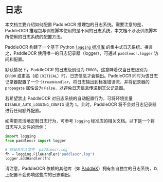 # 日志

本文档主要介绍如何配置 PaddleOCR 推理包的日志系统。需要注意的是，PaddleOCR 推理包与训练脚本使用的是不同的日志系统，本文档不涉及训练脚本所使用的日志系统的配置方法。

PaddleOCR 构建了一个基于 Python [`logging` 标准库](https://docs.python.org/zh-cn/3/library/logging.html#module-logging) 的集中式日志系统。换言之，PaddleOCR 使用唯一的日志记录器（logger），可通过 `paddleocr.logger` 访问和配置。

默认情况下，PaddleOCR 的日志级别设为 `ERROR`，这意味着仅当日志级别为 `ERROR` 或更高（如 `CRITICAL`）时，日志信息才会输出。PaddleOCR 同时为该日志记录器配置了一个 `StreamHandler`，将日志输出到标准错误流，并将记录器的 `propagate` 属性设为 `False`，以避免日志信息传递到其父记录器。

若希望禁止 PaddleOCR 对日志系统的自动配置行为，可将环境变量 `DISABLE_AUTO_LOGGING_CONFIG` 设为 `1`。此时，PaddleOCR 将不会对日志记录器进行任何额外配置。

如需更灵活地定制日志行为，可参考 `logging` 标准库的相关文档。以下是一个将日志写入文件的示例：

```python
import logging
from paddleocr import logger

# 将日志写入文件 `paddleocr.log`
fh = logging.FileHandler("paddleocr.log")
logger.addHandler(fh)
```

请注意，PaddleOCR 依赖的其他库（如 [PaddleX](./paddleocr_and_paddlex.md)）拥有各自独立的日志系统，以上配置不会影响这些库的日志输出。
